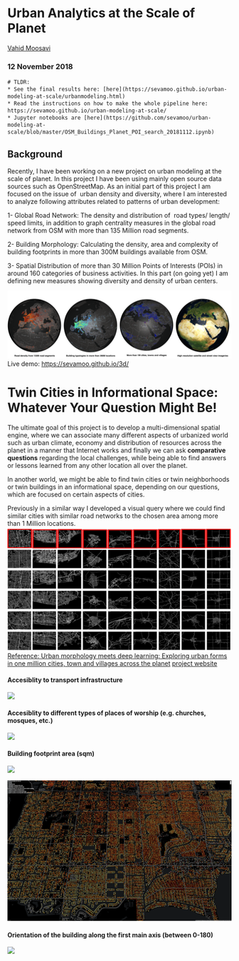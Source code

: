 
# Urban Analytics at the Scale of Planet
[Vahid Moosavi](https://vahidmoosavi.com/)
### 12 November 2018

```
# TLDR: 
* See the final results here: [here](https://sevamoo.github.io/urban-modeling-at-scale/urbanmodeling.html)  
* Read the instructions on how to make the whole pipeline here: https://sevamoo.github.io/urban-modeling-at-scale/
* Jupyter notebooks are [here](https://github.com/sevamoo/urban-modeling-at-scale/blob/master/OSM_Buildings_Planet_POI_search_20181112.ipynb)

```

## Background
Recently, I have been working on a new project on urban modeling at the scale of planet. In this project I have been using mainly open source data sources such as OpenStreetMap. As an initial part of this project I am focused on the issue of  urban density and diversity, where I am interested to analyze following attributes related to patterns of urban development:

1- Global Road Network: The density and distribution of  road types/ length/ speed limits, in addition to graph centrality measures in the global road network from OSM with more than 135 Million road segments.

2- Building Morphology: Calculating the density, area and complexity of building footprints in more than 300M buildings available from OSM.

3- Spatial Distribution of more than 30 Million Points of Interests (POIs) in around 160 categories of business activities. In this part (on going yet) I am defining new measures showing diversity and density of urban centers.


![](Images/planet.png)
Live demo: https://sevamoo.github.io/3d/


# Twin Cities in Informational Space: Whatever Your Question Might Be!
The ultimate goal of this project is to develop a multi-dimensional spatial engine, where we can associate many different aspects of urbanized world such as urban climate, economy and distribution of resources across the planet in a manner that Internet works and finally we can ask **comparative questions** regarding the local challenges, while being able to find answers or lessons learned from any other location all over the planet.

In another world, we might be able to find twin cities or twin neighborhoods or twin buildings in an informational space, depending on our questions, which are focused on certain aspects of cities.

Previously in a similar way I developed a visual query where we could find similar cities with similar road networks to the chosen area among more than 1 Million locations.
![](Images/twin_cities.png)
[Reference: Urban morphology meets deep learning: Exploring urban forms in one million cities, town and villages across the planet](https://arxiv.org/abs/1709.02939)
[project website](https://sevamoo.github.io/cityastext/)



#### Accesiblity to transport infrastructure
![](Images/1.png)

#### Accesiblity to different types of places of worship (e.g. churches, mosques, etc.)
![](Images/2.png)

#### Building footprint area (sqm)
![](Images/4.png)

![](Images/5.png)

#### Orientation of the building along the first main axis (between 0-180)
![](Images/6.png)